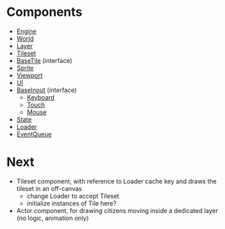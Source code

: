Components
==========

- [Engine](docs/engine.md)
- [World](docs/world.md)
- [Layer](docs/layer.md)
- [Tileset](docs/tileset.md)
- [BaseTile](docs/tile.md) (interface)
- [Sprite](docs/sprite.md)
- [Viewport](docs/viewport.md)
- [UI](docs/ui.md)
- [BaseInput](docs/input.md) (interface)
  - [Keyboard](docs/input.md#keyboard)
  - [Touch](docs/input.md#touch)
  - [Mouse](docs/input.md#mouse)
- [State](docs/state.md)
- [Loader](docs/loader.md)
- [EventQueue](docs/event-queue.md)

Next
====

- Tileset component, with reference to Loader cache key and draws the tileset in an off-canvas
  - change Loader to accept Tileset
  - initialize instances of Tile here?
- Actor component, for drawing citizens moving inside a dedicated layer (no logic, animation only)

